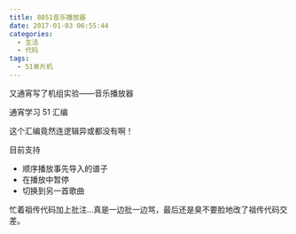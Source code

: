 ```yaml
---
title: 8051音乐播放器
date: 2017-01-03 06:55:44
categories:
  - 生活
  - 代码
tags:
  - 51单片机
---
```


又通宵写了机组实验——音乐播放器

通宵学习 51 汇编

这个汇编竟然连逻辑异或都没有啊！

<!--more-->

目前支持

+ 顺序播放事先导入的谱子
+ 在播放中暂停
+ 切换到另一首歌曲

忙着祖传代码加上批注…真是一边批一边骂，最后还是臭不要脸地改了祖传代码交差。

<script src="https://gist.github.com/zccz14/b7927a82740881158ea0b2708c951eb7.js"></script>
